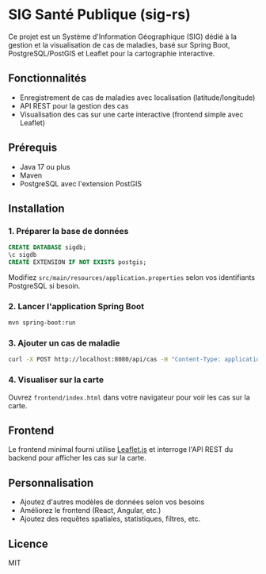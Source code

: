 # SIG Santé Publique (sig-rs)

Ce projet est un Système d'Information Géographique (SIG) dédié à la gestion et la visualisation de cas de maladies, basé sur Spring Boot, PostgreSQL/PostGIS et Leaflet pour la cartographie interactive.

## Fonctionnalités

- Enregistrement de cas de maladies avec localisation (latitude/longitude)
- API REST pour la gestion des cas
- Visualisation des cas sur une carte interactive (frontend simple avec Leaflet)

## Prérequis

- Java 17 ou plus
- Maven
- PostgreSQL avec l'extension PostGIS

## Installation

### 1. Préparer la base de données

```sql
CREATE DATABASE sigdb;
\c sigdb
CREATE EXTENSION IF NOT EXISTS postgis;
```

Modifiez `src/main/resources/application.properties` selon vos identifiants PostgreSQL si besoin.

### 2. Lancer l'application Spring Boot

```sh
mvn spring-boot:run
```

### 3. Ajouter un cas de maladie

```sh
curl -X POST http://localhost:8080/api/cas -H "Content-Type: application/json" -d '{"nom":"Choléra","description":"Cas confirmé","latitude":7.7,"longitude":-5.0}'
```

### 4. Visualiser sur la carte

Ouvrez `frontend/index.html` dans votre navigateur pour voir les cas sur la carte.

## Frontend

Le frontend minimal fourni utilise [Leaflet.js](https://leafletjs.com/) et interroge l'API REST du backend pour afficher les cas sur la carte.

## Personnalisation

- Ajoutez d'autres modèles de données selon vos besoins
- Améliorez le frontend (React, Angular, etc.)
- Ajoutez des requêtes spatiales, statistiques, filtres, etc.

## Licence

MIT

